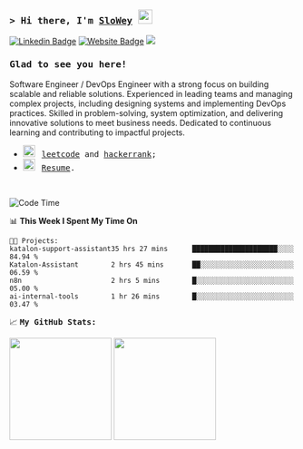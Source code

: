 ### <samp>&gt; Hi there, I'm <a href="https://www.slowey.works/" target="_blank">SloWey</a> <img src="https://media.giphy.com/media/hvRJCLFzcasrR4ia7z/giphy.gif" width="25"> </samp>

[![Linkedin Badge](https://img.shields.io/badge/-LinkedIn-0e76a8?style=flat-square&logo=Linkedin&logoColor=white)](https://linkedin.com/in/sloweyne)
[![Website Badge](https://img.shields.io/badge/Website-3b5998?style=flat-square&logo=google-chrome&logoColor=white)](https://slowey.dev)
![](https://komarev.com/ghpvc/?username=sloweyyy&style=flat-square)
### <samp>Glad to see you here! &nbsp; 

Software Engineer / DevOps Engineer with a strong focus on building scalable and reliable solutions. Experienced in leading teams and managing complex projects, including designing systems and implementing DevOps practices. Skilled in problem-solving, system optimization, and delivering innovative solutions to meet business needs. Dedicated to continuous learning and contributing to impactful projects.

-   <img src="https://github.com/Gapur/Gapur/blob/main/assets/lightning.gif?raw=true" width="21" />&nbsp;&nbsp; <samp>[leetcode](https://leetcode.com/slowey/) and [hackerrank](https://www.hackerrank.com/profile/slowey);
-   <img src="https://github.com/Gapur/Gapur/blob/main/assets/doc.gif?raw=true" width="21" />&nbsp;&nbsp; <samp>[Resume](https://resume.slowey.dev).

</br>

<!--START_SECTION:waka-->
![Code Time](http://img.shields.io/badge/Code%20Time-2%2C033%20hrs%2023%20mins-blue)

📊 **This Week I Spent My Time On** 

```text
🐱‍💻 Projects: 
katalon-support-assistant35 hrs 27 mins      █████████████████████░░░░   84.94 % 
Katalon-Assistant        2 hrs 45 mins       ██░░░░░░░░░░░░░░░░░░░░░░░   06.59 % 
n8n                      2 hrs 5 mins        █░░░░░░░░░░░░░░░░░░░░░░░░   05.00 % 
ai-internal-tools        1 hr 26 mins        █░░░░░░░░░░░░░░░░░░░░░░░░   03.47 % 
```


<!--END_SECTION:waka-->

📈 **<samp>My GitHub Stats:**

<p>
  <img height="180em" src="https://github-readme-stats.vercel.app/api?username=sloweyyy&show_icons=true&hide_border=true&&count_private=true&include_all_commits=true&theme=transparent&include_orgs=true" />
  <img height="180em" src="https://github-readme-stats.vercel.app/api/top-langs/?username=sloweyyy&show_icons=true&hide_border=true&layout=compact&langs_count=10&theme=transparent&include_orgs=true&exclude_repo=Facial-expression-recognition-through-Portrait-Images,CS114.O11-22521145,CS114.O11-FinalProject,katalon-testops,trustify-truetest,trustify-truetest,ML-specialization-notes&hide=html,css"/>
</p>

<!--START_SECTION:SHOW_OS-->
<!--END_SECTION:SHOW_OS-->
